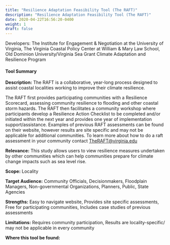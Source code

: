 ```yaml
---
title: "Resilience Adaptation Feasibility Tool (The RAFT)"
description: "Resilience Adaptation Feasibility Tool (The RAFT)"
date: 2020-04-22T16:56:20-0400
weight: 1
draft: false
---
```

Developers: The Institute for Engagement & Negotiation at the University of Virginia, The Virginia Coastal Policy Center at William & Mary Law School, Old Dominion University/Virginia Sea Grant Climate Adaptation and Resilience Program

#### Tool Summary
**Description:** The RAFT is a collaborative, year-long process designed to assist coastal localities working to improve their climate resilience. 

The RAFT first provides participating communities with a Resilience Scorecard, assessing community resilience to flooding and other coastal storm hazards. The RAFT then facilitates a community workshop where participants develop a Resilience Action Checklist to be completed and/or initiated within the next year and provides one year of implementation support/assistance. Examples of previous RAFT assessments can be found on their website, however results are site specific and may not be applicable for additional communities. To learn more about how to do a raft assessment in your community contact TheRAFT@virginia.edu

**Relevance:** This study allows users to view resilience measures undertaken by other communities which can help communities prepare for climate change impacts such as sea level rise.

**Scope:** Locality

**Target Audience:** Community Officials, Decisionmakers, Floodplain Managers, Non-governmental Organizations, Planners, Public, State Agencies

**Strengths:** Easy to navigate website, Provides site specific assessments, Free for participating communities, Includes case studies of previous assessments

**Limitations:** Requires community participation, Results are locality-specific/ may not be applicable in every community

**Where this tool be found:** 
